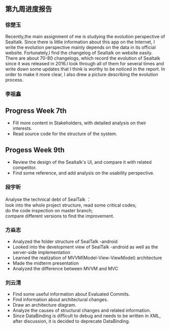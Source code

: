 ## 第九周进度报告

### 徐楚玉

Recently,the main assignment of me is studying the evolution perspective of Sealtalk. Since there is little information about this app on the Internet, I write the evolution perspective mainly depends on the data in its official website. Fortunately,I find the changelog of Sealtalk on website easily. There are about 70-80 changelogs, which record the evolution of Sealtalk since it was released in 2016.I look through all of them for several times and write down some updates that I think is worthy to be noticed in the report. In order to make it more clear, I also drew a picture describing the evolution process.

### 李祖鑫

## Progress Week 7th

- Fill more content in Stakeholders, with detailed analysis on their interests.
- Read source code for the structure of the system.

## Progess Week 9th

- Review the design of the Sealtalk's UI, and compare it with related competitor.
- Find some reference, and add analysis on the usability perspective.

### 段宇昕

Analyse the technical debt of SealTalk ：  
look into the whole project structure, read some critical codes;  
do the code inspection on master branch;  
compare different versions to find the improvement.

### 方焱志

- Analyzed the folder structure of SealTalk -android 
- Looked into the development view of SealTalk -android as well as the server-side implementation
- Learned the realization of MVVM(Model-View-ViewModel) architecture 
- Made the midterm presentation
- Analyzed the difference between MVVM and MVC

### 刘云清

- Find some useful information about Evaluated Commits.
- Find information about architectural changes.
- Draw an architecture diagram.
- Analyze the causes of structural changes and related information.
- Since DataBinding is difficult to debug and needs to be written in XML, after discussion, it is decided to deprecate DataBinding. 